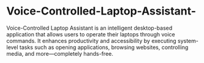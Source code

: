 # Voice-Controlled-Laptop-Assistant-
Voice-Controlled Laptop Assistant is an intelligent desktop-based application that allows users to operate their laptops through voice commands. It enhances productivity and accessibility by executing system-level tasks such as opening applications, browsing websites, controlling media, and more—completely hands-free.

